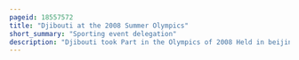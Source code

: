 ```yaml
---
pageid: 18557572
title: "Djibouti at the 2008 Summer Olympics"
short_summary: "Sporting event delegation"
description: "Djibouti took Part in the Olympics of 2008 Held in beijing China from 8 to 24 August 2008. The Country's Participation at Beijing marked its sixth Appearance in the Summer Olympics since its Debut in 1984. In 2008 the Djibouti Delegation included two Athletes mahamoud farah a Mid-Distance Runner and fathia Ali bouraleh a Sprinter. Hussein Ahmed Salah, Djibouti's only Olympic Medalist, was selected as the Flag Bearer for both the Opening and Closing Ceremonies despite not competing in 2008. None of the djiboutian Athletes advanced beyond the Heat Round."
---
```

